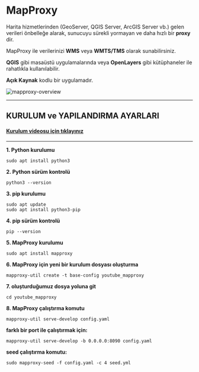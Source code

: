 # MapProxy

Harita hizmetlerinden (GeoServer, QGIS Server, ArcGIS Server vb.) gelen verileri önbelleğe alarak, sunucuyu sürekli yormayan ve daha hızlı bir **proxy** dir.

MapProxy ile verilerinizi **WMS** veya **WMTS/TMS** olarak sunabilirsiniz.

**QGIS** gibi masaüstü uygulamalarında veya **OpenLayers** gibi kütüphaneler ile rahatlıkla kullanılabilir.

**Açık Kaynak** kodlu bir uygulamadır.

![mapproxy-overview](https://user-images.githubusercontent.com/95212909/156734539-ec2922cc-2a5e-4e12-a44f-0fc173fb43d8.png)

-----

## KURULUM ve YAPILANDIRMA AYARLARI

#### [Kurulum videosu için tıklayınız](https://www.youtube.com/watch?v=dF_2r2awycQ)

-----

<b>1. Python kurulumu</b>
```
sudo apt install python3
```
<b>2. Python sürüm kontrolü</b>
```
python3 --version
```
<b>3. pip kurulumu</b>
```
sudo apt update
sudo apt install python3-pip
```
<b>4. pip sürüm kontrolü</b>
```
pip --version
```
<b>5. MapProxy kurulumu</b>
```
sudo apt install mapproxy
```
<b>6. MapProxy için yeni bir kurulum dosyası oluşturma</b>
```
mapproxy-util create -t base-config youtube_mapproxy
```
<b>7. oluşturduğumuz dosya yoluna git</b>
```
cd youtube_mapproxy
```
<b>8. MapProxy çalıştırma komutu</b>
```
mapproxy-util serve-develop config.yaml
```
<b>farklı bir port ile çalıştırmak için:</b>
```
mapproxy-util serve-develop -b 0.0.0.0:8090 config.yaml
```
<b>**seed** çalıştırma komutu:</b>
```
sudo mapproxy-seed -f config.yaml -c 4 seed.yml
```
